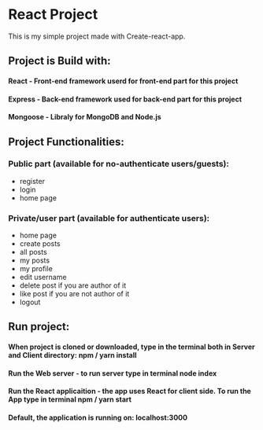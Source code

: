 # React Project 
This is my simple project made with Create-react-app.

## Project is Build with:
#### React - Front-end framework userd for front-end part for this project
#### Express - Back-end framework  used for back-end part for this project
#### Mongoose - Libraly for MongoDB and Node.js


## Project Functionalities:

### Public part (available for no-authenticate users/guests):
- register
- login 
- home page

### Private/user part (available for authenticate users):
- home page
- create posts
- all posts
- my posts
- my profile
- edit username
- delete post if you are author of it
- like post if you are not author of it
- logout


## Run project:
#### When project is cloned or downloaded, type in the terminal both in Server and Client directory: **npm / yarn install**
#### Run the Web server - to run server type in terminal **node index**
#### Run the React applicaition - the app uses React for client side. To run the App type in terminal **npm / yarn start**
#### Default, the application is running on: localhost:3000
